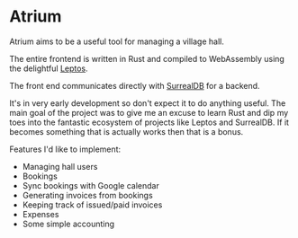 # Atrium
Atrium aims to be a useful tool for managing a village hall. 

The entire frontend is written in Rust and compiled to WebAssembly using the delightful [Leptos](https://github.com/leptos-rs/leptos).

The front end communicates directly with [SurrealDB](https://surrealdb.com) for a backend. 

It's in very early development so don't expect it to do anything useful. The main goal of the project was to give me an excuse to learn Rust and dip my toes into the fantastic ecosystem of projects like Leptos and SurrealDB. If it becomes something that is actually works then that is a bonus.

Features I'd like to implement:
- Managing hall users
- Bookings
- Sync bookings with Google calendar
- Generating invoices from bookings
- Keeping track of issued/paid invoices
- Expenses
- Some simple accounting